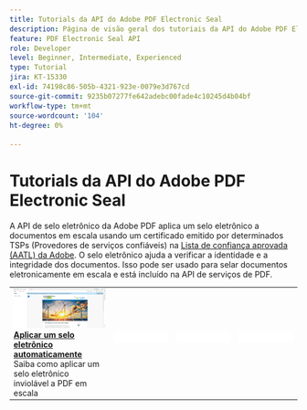 ```yaml
---
title: Tutorials da API do Adobe PDF Electronic Seal
description: Página de visão geral dos tutoriais da API do Adobe PDF Electronic Seal
feature: PDF Electronic Seal API
role: Developer
level: Beginner, Intermediate, Experienced
type: Tutorial
jira: KT-15330
exl-id: 74198c86-505b-4321-923e-0079e3d767cd
source-git-commit: 9235b07277fe642adebc00fade4c10245d4b04bf
workflow-type: tm+mt
source-wordcount: '104'
ht-degree: 0%

---
```


# Tutorials da API do Adobe PDF Electronic Seal

A API de selo eletrônico da Adobe PDF aplica um selo eletrônico a documentos em escala usando um certificado emitido por determinados TSPs (Provedores de serviços confiáveis) na [Lista de confiança aprovada (AATL) da Adobe](https://helpx.adobe.com/br/acrobat/kb/approved-trust-list1.html). O selo eletrônico ajuda a verificar a identidade e a integridade dos documentos. Isso pode ser usado para selar documentos eletronicamente em escala e está incluído na API de serviços de PDF.


<table style="table-layout:fixed">
<tr>
  <td>
    <a href="automatically-apply-electronic-seal.md">
      <img alt="Aplique um selo eletrônico automaticamente" src="assets/automatically-apply-seal.png" />
    </a>
    <div>
      <a href="automatically-apply-electronic-seal.md"><strong>Aplicar um selo eletrônico automaticamente</strong></a>
      </div>
      Saiba como aplicar um selo eletrônico inviolável a PDF em escala
      <br>
  </td>
 <td>
       <img alt="Espaçador" src="../assets/WhiteBanner_Placeholder.png">
       <div>
       <br>
 </td>
 <td>
       <img alt="Espaçador" src="../assets/WhiteBanner_Placeholder.png">
       <div>
       <br>
 </td>
 <td>
       <img alt="Espaçador" src="../assets/WhiteBanner_Placeholder.png">
       <div>
       <br>
 </td>
</tr>
</table>